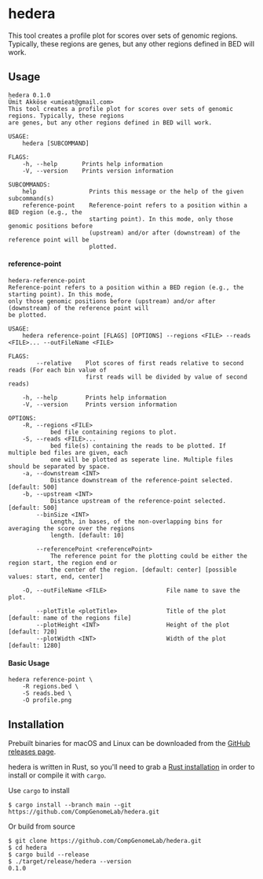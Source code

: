 # hedera

This tool creates a profile plot for scores over sets of genomic regions. Typically, these regions are genes, but any other regions defined in BED will work.

## Usage


```
hedera 0.1.0
Ümit Akköse <umieat@gmail.com>
This tool creates a profile plot for scores over sets of genomic regions. Typically, these regions
are genes, but any other regions defined in BED will work.

USAGE:
    hedera [SUBCOMMAND]

FLAGS:
    -h, --help       Prints help information
    -V, --version    Prints version information

SUBCOMMANDS:
    help               Prints this message or the help of the given subcommand(s)
    reference-point    Reference-point refers to a position within a BED region (e.g., the
                       starting point). In this mode, only those genomic positions before
                       (upstream) and/or after (downstream) of the reference point will be
                       plotted.

```

#### reference-point

```
hedera-reference-point
Reference-point refers to a position within a BED region (e.g., the starting point). In this mode,
only those genomic positions before (upstream) and/or after (downstream) of the reference point will
be plotted.

USAGE:
    hedera reference-point [FLAGS] [OPTIONS] --regions <FILE> --reads <FILE>... --outFileName <FILE>

FLAGS:
        --relative    Plot scores of first reads relative to second reads (For each bin value of
                      first reads will be divided by value of second reads)

    -h, --help        Prints help information
    -V, --version     Prints version information

OPTIONS:
    -R, --regions <FILE>
            bed file containing regions to plot.
    -S, --reads <FILE>...
            bed file(s) containing the reads to be plotted. If multiple bed files are given, each
            one will be plotted as seperate line. Multiple files should be separated by space.
    -a, --downstream <INT>
            Distance downstream of the reference-point selected. [default: 500]
    -b, --upstream <INT>
            Distance upstream of the reference-point selected. [default: 500]
        --binSize <INT>
            Length, in bases, of the non-overlapping bins for averaging the score over the regions
            length. [default: 10]

        --referencePoint <referencePoint>
            The reference point for the plotting could be either the region start, the region end or
            the center of the region. [default: center] [possible values: start, end, center]

    -O, --outFileName <FILE>                 File name to save the plot.

        --plotTitle <plotTitle>              Title of the plot  [default: name of the regions file]
        --plotHeight <INT>                   Height of the plot [default: 720]
        --plotWidth <INT>                    Width of the plot  [default: 1280]

```

#### Basic Usage

```
hedera reference-point \
    -R regions.bed \
    -S reads.bed \
    -O profile.png

```

## Installation

Prebuilt binaries for macOS and Linux can be downloaded from the [GitHub releases page](https://github.com/CompGenomeLab/hedera/releases).

hedera is written in Rust, so you'll need to grab a [Rust installation](https://www.rust-lang.org/) in order to install or compile it with `cargo`.

Use `cargo` to install

```
$ cargo install --branch main --git https://github.com/CompGenomeLab/hedera.git
```

Or build from source

```
$ git clone https://github.com/CompGenomeLab/hedera.git
$ cd hedera
$ cargo build --release
$ ./target/release/hedera --version
0.1.0
```